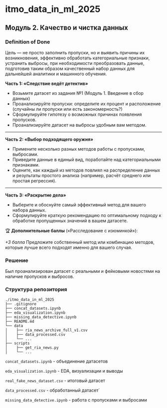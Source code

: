 # itmo_data_in_ml_2025

## Модуль 2. Качество и чистка данных

### **Definition of Done**

Цель — не просто заполнить пропуски, но и выявить причины их возникновения, эффективно обработать категориальные признаки, устранить выбросы, при необходимости преобразовать данные, подготовив таким образом качественный набор данных для дальнейшей аналитики и машинного обучения.

**Часть 1: «Следствие ведёт детектив»**

- Возьмите датасет из задания №1 (Модуль 1. Введение в сбор данных)
- Проанализируйте пропуски: определите их процент и расположение (случайны ли пропуски или есть закономерность?)
- Сформулируйте гипотезу о возможных причинах появления пропусков.
- Проанализируйте датасет на выбросы удобным вам методом.

---

**Часть 2: «Выбор подходящего оружия»**

- Примените несколько разных методов работы с пропусками, выбросами.
- Приведите данные в единый вид, поработайте над категориальными признаками.
- Оцените, как каждый из методов повлиял на распределение данных и результаты простого анализа (например, расчёт среднего или простая регрессия).

---

**Часть 3: «Раскрытие дела»**

- Выберите и обоснуйте самый эффективный метод для вашего набора данных.
- Сформулируйте краткую рекомендацию по оптимальному подходу к обработке пропущенных значений в вашем датасете.

🏆 **Дополнительные баллы** («Расследование с изюминкой»):

*+3 балла* Предложите собственный метод или комбинацию методов, которые лучше всего подходят именно для вашего случая.

### Решение

Был проанализирован датасет с реальными и фейковыми новостями на наличие пропусков и выбросов.

### Структура репозитория

```
./itmo_data_in_ml_2025
├── .gitignore
├── concat_datasets.ipynb
├── eda_visualization.ipynb
├── missing_data_detective.ipynb
├── README.md
└── data
│    ├── ria_news_archive_full_v1.csv
│    ├── data_processed.csv
│    └── ...
├── scripts
│    ├── get_ria_news.py
│    └── ...
```

`concat_datasets.ipynb` - объединение датасетов

`eda_visualization.ipynb` - EDA, визуализации и выводы

`real_fake_news_dataset.csv` - итоговый датасет

`data_processed.csv` - обработанный датасет`

`missing_data_detective.ipynb` - работа с пропусками и выбросами